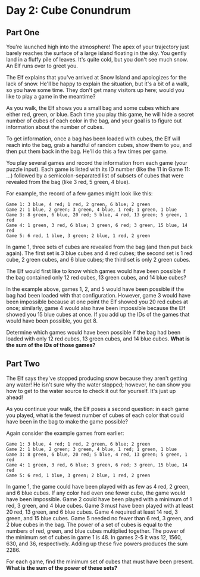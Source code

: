 # Day 2: Cube Conundrum

## Part One

You're launched high into the atmosphere! The apex of your trajectory just barely reaches the
surface of a large island floating in the sky. You gently land in a fluffy pile of leaves. It's
quite cold, but you don't see much snow. An Elf runs over to greet you.

The Elf explains that you've arrived at Snow Island and apologizes for the lack of snow. He'll be
happy to explain the situation, but it's a bit of a walk, so you have some time. They don't get many
visitors up here; would you like to play a game in the meantime?

As you walk, the Elf shows you a small bag and some cubes which are either red, green, or blue. Each
time you play this game, he will hide a secret number of cubes of each color in the bag, and your
goal is to figure out information about the number of cubes.

To get information, once a bag has been loaded with cubes, the Elf will reach into the bag, grab a
handful of random cubes, show them to you, and then put them back in the bag. He'll do this a few
times per game.

You play several games and record the information from each game (your puzzle input). Each game is
listed with its ID number (like the 11 in Game 11: ...) followed by a semicolon-separated list of
subsets of cubes that were revealed from the bag (like 3 red, 5 green, 4 blue).

For example, the record of a few games might look like this:

```
Game 1: 3 blue, 4 red; 1 red, 2 green, 6 blue; 2 green
Game 2: 1 blue, 2 green; 3 green, 4 blue, 1 red; 1 green, 1 blue
Game 3: 8 green, 6 blue, 20 red; 5 blue, 4 red, 13 green; 5 green, 1 red
Game 4: 1 green, 3 red, 6 blue; 3 green, 6 red; 3 green, 15 blue, 14 red
Game 5: 6 red, 1 blue, 3 green; 2 blue, 1 red, 2 green
```

In game 1, three sets of cubes are revealed from the bag (and then put back again). The first set is
3 blue cubes and 4 red cubes; the second set is 1 red cube, 2 green cubes, and 6 blue cubes; the
third set is only 2 green cubes.

The Elf would first like to know which games would have been possible if the bag contained only 12
red cubes, 13 green cubes, and 14 blue cubes?

In the example above, games 1, 2, and 5 would have been possible if the bag had been loaded with
that configuration. However, game 3 would have been impossible because at one point the Elf showed
you 20 red cubes at once; similarly, game 4 would also have been impossible because the Elf showed
you 15 blue cubes at once. If you add up the IDs of the games that would have been possible, you get
8.

Determine which games would have been possible if the bag had been loaded with only 12 red cubes, 13
green cubes, and 14 blue cubes. **What is the sum of the IDs of those games?**

## Part Two

The Elf says they've stopped producing snow because they aren't getting any water! He isn't sure why
the water stopped; however, he can show you how to get to the water source to check it out for
yourself. It's just up ahead!

As you continue your walk, the Elf poses a second question: in each game you played, what is the
fewest number of cubes of each color that could have been in the bag to make the game possible?

Again consider the example games from earlier:

```
Game 1: 3 blue, 4 red; 1 red, 2 green, 6 blue; 2 green
Game 2: 1 blue, 2 green; 3 green, 4 blue, 1 red; 1 green, 1 blue
Game 3: 8 green, 6 blue, 20 red; 5 blue, 4 red, 13 green; 5 green, 1 red
Game 4: 1 green, 3 red, 6 blue; 3 green, 6 red; 3 green, 15 blue, 14 red
Game 5: 6 red, 1 blue, 3 green; 2 blue, 1 red, 2 green
```

In game 1, the game could have been played with as few as 4 red, 2 green, and 6 blue cubes. If any
color had even one fewer cube, the game would have been impossible. Game 2 could have been played
with a minimum of 1 red, 3 green, and 4 blue cubes. Game 3 must have been played with at least 20
red, 13 green, and 6 blue cubes. Game 4 required at least 14 red, 3 green, and 15 blue cubes. Game 5
needed no fewer than 6 red, 3 green, and 2 blue cubes in the bag. The power of a set of cubes is
equal to the numbers of red, green, and blue cubes multiplied together. The power of the minimum set
of cubes in game 1 is 48. In games 2-5 it was 12, 1560, 630, and 36, respectively. Adding up these
five powers produces the sum 2286.

For each game, find the minimum set of cubes that must have been present. **What is the sum of the
power of these sets?**
